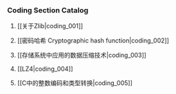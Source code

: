 ### Coding Section Catalog

1. [[关于Zlib|coding_001]]

1. [[密码哈希 Cryptographic hash function|coding_002]]

1. [[存储系统中应用的数据压缩技术|coding_003]]

1. [[LZ4|coding_004]]

1. [[C中的整数编码和类型转换|coding_005]]
